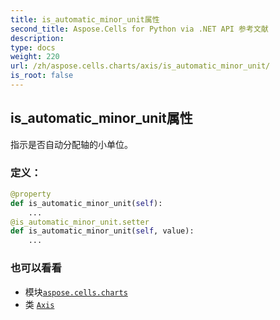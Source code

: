 ```yaml
---
title: is_automatic_minor_unit属性
second_title: Aspose.Cells for Python via .NET API 参考文献
description:
type: docs
weight: 220
url: /zh/aspose.cells.charts/axis/is_automatic_minor_unit/
is_root: false
---
```

## is_automatic_minor_unit属性

指示是否自动分配轴的小单位。
### 定义：
```python
@property
def is_automatic_minor_unit(self):
    ...
@is_automatic_minor_unit.setter
def is_automatic_minor_unit(self, value):
    ...
```

### 也可以看看
* 模块[`aspose.cells.charts`](../../)
* 类 [`Axis`](/cells/python-net/zh/aspose.cells.charts/axis)
